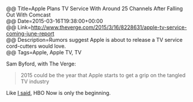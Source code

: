 @@ Title=Apple Plans TV Service With Around 25 Channels After Falling Out With Comcast  
@@ Date=2015-03-16T19:38:00+00:00  
@@ Link=http://www.theverge.com/2015/3/16/8228631/apple-tv-service-coming-june-report  
@@ Description=Rumors suggest Apple is about to release a TV service cord-cutters would love.  
@@ Tags=Apple, Apple TV, TV  

Sam Byford, with The Verge:
>2015 could be the year that Apple starts to get a grip on the tangled TV industry

Like [I said][theoveranalyzed], HBO Now is only the beginning.

[theoveranalyzed]: /2015/3/9/the-record-industry-reportedly-wont-let-apple-price-its-streaming-service-below-10
